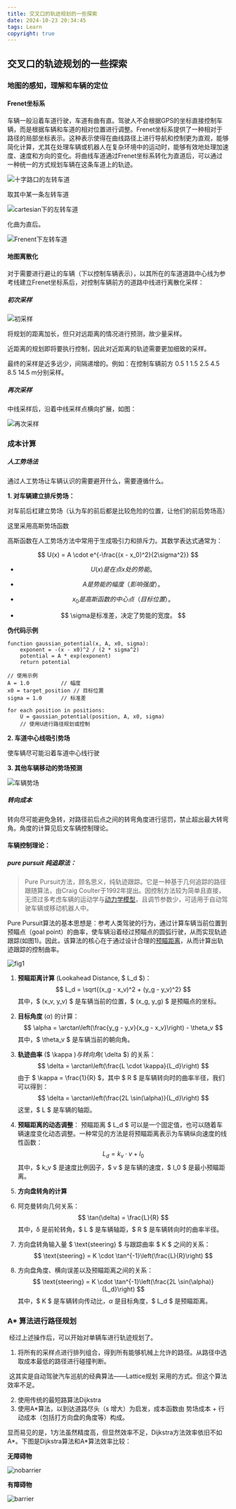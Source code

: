 ```yaml
---
title: 交叉口的轨迹规划的一些探索 
date: 2024-10-23 20:34:45
tags: Learn
copyright: true
---
```


## 交叉口的轨迹规划的一些探索

### 地图的感知，理解和车辆的定位

#### Frenet坐标系

​	车辆一般沿着车道行驶，车道有曲有直。驾驶人不会根据GPS的坐标直接控制车辆，而是根据车辆和车道的相对位置进行调整。Frenet坐标系提供了一种相对于路径的局部坐标表示。这种表示使得在曲线路径上进行导航和控制更为直观，能够简化计算，尤其在处理车辆或机器人在复杂环境中的运动时，能够有效地处理加速度、速度和方向的变化。将曲线车道通过Frenet坐标系转化为直道后，可以通过一种统一的方式规划车辆在这条车道上的轨迹。

![十字路口的左转车道](https://resource-un4.pages.dev/article/image-20241023192511211.png)

取其中某一条左转车道

![cartesian下的左转车道](https://resource-un4.pages.dev/article/99f21b22596e38e627bbfe1d7c12281.png)

化曲为直后。

![Frenent下左转车道](https://resource-un4.pages.dev/article/f81974d941ceca5c06d6bff87514dd0.png)

#### 地图离散化

对于需要进行避让的车辆（下以控制车辆表示），以其所在的车道道路中心线为参考线建立Frenet坐标系后，对控制车辆前方的道路中线进行离散化采样：

##### 初次采样

![初采样](https://resource-un4.pages.dev/article/3f3c068b5c6e4d51aa16c0216d79d62.jpg)

将规划的距离加长，但只对远距离的情况进行预测，故少量采样。

近距离的规划即将要执行控制，因此对近距离的轨迹需要更加细致的采样。

最终的采样是近多远少，间隔递增的。例如：在控制车辆前方 0.5 1 1.5 2.5 4.5 8.5 14.5 m分别采样。

##### 再次采样

中线采样后，沿着中线采样点横向扩展，如图：

![再次采样](https://resource-un4.pages.dev/article/e1f55e54b8338defe6772d47ec9cf1a.jpg)

### 成本计算

##### 人工势场法

通过人工势场让车辆认识的需要避开什么，需要遵循什么。

**1. 对车辆建立排斥势场：**

对车前后杠建立势场（认为车的前后都是比较危险的位置，让他们的前后势场高）

这里采用高斯势场函数

高斯函数在人工势场方法中常用于生成吸引力和排斥力。其数学表达式通常为：

$$
U(x) = A \cdot e^{-\frac{(x - x_0)^2}{2\sigma^2}}
$$

- $$
	U(x) 是在点  x 处的势能。
	$$

- $$
	 A  是势能的幅度（影响强度）。
	$$

- $$
	 x_0 是高斯函数的中心点（目标位置）。
	$$

- $$
	\sigma是标准差，决定了势能的宽度。
	$$

**伪代码示例**

```plaintext
function gaussian_potential(x, A, x0, sigma):
    exponent = -(x - x0)^2 / (2 * sigma^2)
    potential = A * exp(exponent)
    return potential

// 使用示例
A = 1.0          // 幅度
x0 = target_position // 目标位置
sigma = 1.0      // 标准差

for each position in positions:
    U = gaussian_potential(position, A, x0, sigma)
    // 使用U进行路径规划或控制
```

**2. 车道中心线吸引势场**

使车辆尽可能沿着车道中心线行驶

**3. 其他车辆移动的势场预测**

![车辆势场](https://resource-un4.pages.dev/article/image-20241023202057114.png)

##### 转向成本

转向尽可能避免急转，对路径前后点之间的转弯角度进行惩罚，禁止超出最大转弯角。角度的计算见后文车辆控制理论。

#### 车辆控制理论：

##### pure pursuit 纯追踪法：

> Pure Pursuit方法，顾名思义，纯轨迹跟踪。它是一种基于几何追踪的路径跟随算法，由Craig Coulter于1992年提出。因控制方法较为简单且直接，无须过多考虑车辆的运动学与[动力学模型](https://zhida.zhihu.com/search?content_id=220718048&content_type=Article&match_order=1&q=动力学模型&zd_token=eyJhbGciOiJIUzI1NiIsInR5cCI6IkpXVCJ9.eyJpc3MiOiJ6aGlkYV9zZXJ2ZXIiLCJleHAiOjE3Mjk4NTc1ODAsInEiOiLliqjlipvlrabmqKHlnosiLCJ6aGlkYV9zb3VyY2UiOiJlbnRpdHkiLCJjb250ZW50X2lkIjoyMjA3MTgwNDgsImNvbnRlbnRfdHlwZSI6IkFydGljbGUiLCJtYXRjaF9vcmRlciI6MSwiemRfdG9rZW4iOm51bGx9.G7NdYXCtfJPEQC7vd8IHNRcFk56lqAXPdyc3JqeTu_E&zhida_source=entity)，且调节参数少，可适用于自动驾驶车辆或移动机器人中。

Pure Pursuit算法的基本思想是：参考人类驾驶的行为，通过计算车辆当前位置到预瞄点（goal point）的曲率，使车辆沿着经过预瞄点的圆弧行驶，从而实现轨迹跟踪(如图1)。因此，该算法的核心在于通过设计合理的[预瞄距离](https://zhida.zhihu.com/search?content_id=220718048&content_type=Article&match_order=1&q=预瞄距离&zd_token=eyJhbGciOiJIUzI1NiIsInR5cCI6IkpXVCJ9.eyJpc3MiOiJ6aGlkYV9zZXJ2ZXIiLCJleHAiOjE3Mjk4NTc1ODAsInEiOiLpooTnnoTot53nprsiLCJ6aGlkYV9zb3VyY2UiOiJlbnRpdHkiLCJjb250ZW50X2lkIjoyMjA3MTgwNDgsImNvbnRlbnRfdHlwZSI6IkFydGljbGUiLCJtYXRjaF9vcmRlciI6MSwiemRfdG9rZW4iOm51bGx9.51r_le0proaKahq_6TbVF2LVzqVUMunQzRrYOCQX8nM&zhida_source=entity)，从而计算出轨迹跟踪的控制曲率。

![fig1](https://resource-un4.pages.dev/article/image-20241023203621670.png)

1. **预瞄距离计算** (Lookahead Distance, $ L_d $)：
   $$
   L_d = \sqrt{(x_g - x_v)^2 + (y_g - y_v)^2}
   $$
   其中，$ (x_v, y_v) $ 是车辆当前的位置，$ (x_g, y_g) $ 是预瞄点的坐标。

2. **目标角度** ($\alpha$) 的计算：
   $$
   \alpha = \arctan\left(\frac{y_g - y_v}{x_g - x_v}\right) - \theta_v
   $$
   其中，$ \theta_v $ 是车辆当前的朝向角。

3. **轨迹曲率** ($ \kappa $) 与转向角 ($ \delta $) 的关系：
   $$
   \delta = \arctan\left(\frac{L \cdot \kappa}{L_d}\right)
   $$
   由于 $ \kappa = \frac{1}{R} $，其中 $ R $ 是车辆转向时的曲率半径，我们可以得到：
   $$
   \delta = \arctan\left(\frac{2L \sin(\alpha)}{L_d}\right)
   $$
   这里，$ L $ 是车辆的轴距。

4. **预瞄距离的动态调整**：
   预瞄距离 $ L_d $ 可以是一个固定值，也可以随着车辆速度变化动态调整。一种常见的方法是将预瞄距离表示为车辆纵向速度的线性函数：
   $$
   L_d = k_v \cdot v + l_0
   $$
   其中，$ k_v $ 是速度比例因子，$ v $ 是车辆的速度，$ l_0 $ 是最小预瞄距离。

5. **方向盘转角的计算**

1. 阿克曼转向几何关系：
   $$
   \tan(\delta) = \frac{L}{R}
   $$
   其中，δ  是前轮转角，$ L $ 是车辆轴距，$ R $ 是车辆转向时的曲率半径。

2. 方向盘转角输入量 $ \text{steering} $ 与跟踪曲率 $ K $ 之间的关系：
   $$
   \text{steering} = K \cdot \tan^{-1}\left(\frac{L}{R}\right)
   $$

3. 方向盘角度、横向误差以及预瞄距离之间的关系：
   $$
   \text{steering} = K \cdot \tan^{-1}\left(\frac{2L \sin(\alpha)}{L_d}\right)
   $$
   其中，$ K $ 是车辆转向传动比，$α$ 是目标角度，$ L_d $ 是预瞄距离。



### A* 算法进行路径规划

​	经过上述操作后，可以开始对单辆车进行轨迹规划了。

1. 将所有的采样点进行排列组合，得到所有能够机械上允许的路径。从路径中选取成本最低的路径进行碰撞判断。

​	这其实是自动驾驶汽车巡航的经典算法——Lattice规划 采用的方式。但这个算法效率不足。

2. 使用传统的最短路算法Dijkstra
3. 使用A*算法，以到达道路尽头（s 增大）为启发，成本函数由 势场成本 + 行动成本（包括打方向盘的角度等）构成。

显而易见的是，1方法虽然精度高，但显然效率不足，Dijkstra方法效率依旧不如A\*。下图是Dijkstra算法和A\*算法效率比较：

**无障碍物**

![nobarrier](https://resource-un4.pages.dev/article/d7c90df607841d59a48b5672c5c1508a.gif)

**有障碍物**

![barrier](https://resource-un4.pages.dev/article/b383d524eb518bab0c1f0a14dc1ce1f5_4.gif)